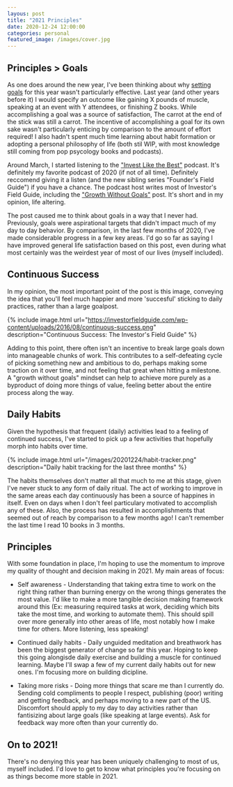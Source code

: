 ```yaml
---
layous: post
title: "2021 Principles"
date: 2020-12-24 12:00:00
categories: personal
featured_image: /images/cover.jpg
---
```


## Principles > Goals  
As one does around the new year, I've been thinking about why [setting goals](https://paper.dropbox.com/doc/Planning-2020--BB6TsO3lBSskSVrU4MkG14TgAQ-BC2RCXLU0JZMSqPG8fer4) for this year wasn't particularly effective. Last year (and other years before it) I would specify an outcome like gaining X pounds of muscle, speaking at an event with Y attendees, or finishing Z books. While accomplishing a goal was a source of satisfaction, The carrot at the end of the stick was still a carrot. The incentive of accomplishing a goal for its own sake wasn't particularly enticing by comparison to the amount of effort required! I also hadn't spent much time learning about habit formation or adopting a personal philosophy of life (both stil WIP, with most knowledge still coming from pop psycology books and podcasts). 

Around March, I started listening to the ["Invest Like the Best"](https://investorfieldguide.com/podcast/) podcast. It's definitely my favorite podcast of 2020 (if not of all time). Definitely reccomend giving it a listen (and the new sibling series "Founder's Field Guide") if you have a chance. The podcast host writes most of Investor's Field Guide, including the ["Growth Without Goals"](https://investorfieldguide.com/growth-without-goals/) post. It's short and in my opinion, life
altering. 

The post caused me to think about goals in a way that I never had. Previously, goals were aspirational targets that didn't impact much of my day to day behavior. By comparison, in the last few months of 2020, I've made considerable progress in a few key areas. I'd go so far as saying I have improved general life satisfaction based on this post, even during what most certainly was the weirdest year of most of our lives (myself included).

## Continuous Success
In my opinion, the most important point of the post is this image, conveying the idea that you'll feel much happier and more 'succesful' sticking to daily practices, rather than a large goalpost. 

{% include 
  image.html 
  url="https://investorfieldguide.com/wp-content/uploads/2016/08/continuous-success.png" 
  description="Continuous Success: The Investor's Field Guide" %}

Adding to this point, there often isn't an incentive to break large goals down into manageable chunks of work. This contributes to a self-defeating cycle of picking something new and ambitious to do, perhaps making some traction on it over time, and not feeling that great when hitting a milestone. A "growth without goals" mindset can help to achieve more purely as a byproduct of doing more things of value, feeling better about the entire process along the way.

## Daily Habits

Given the hypothesis that frequent (daily) activities lead to a feeling of continued success, I've started to pick up a few activities that hopefully morph into habits over time.

{% include image.html 
  url="/images/20201224/habit-tracker.png"
  description="Daily habit tracking for the last three months"
%}

The habits themselves don't matter all that much to me at this stage, given I've never stuck to any form of daily ritual. The act of working to improve in the same areas each day continuously has been a source of happines in itself. Even on days when I don't feel particulary motivated to accomplish any of these. Also, the process has resulted in accomplishments that seemed out of reach by comparison to a few months ago! I can't remember the last time I read 10 books in 3 months.

## Principles

With some foundation in place, I'm hoping to use the momentum to improve my quality of thought and decision making in 2021. My main areas of focus: 

* Self awareness -  Understanding that taking extra time to work on the right thing rather than burning energy on the wrong things generates the most value. I'd like to make a more tangible decision making framework around this (Ex: measuring required tasks at work, deciding which bits take the most time, and working to automate them). This should spill over more generally into other areas of life, most notably how I make time for others. More listening, less speaking!

* Continued daily habits -  Daily unguided meditation and breathwork has been the biggest generator of change so far this year. Hoping to keep this going alongisde daily exercise and building a muscle for continued learning. Maybe I'll swap a few of my current daily habits out for new ones. I'm focusing more on building dicipline.

* Taking more risks - Doing more things that scare me than I currently do. Sending cold compliments to people I respect, publishing (poor) writing and getting feedback, and perhaps moving to a new part of the US. Discomfort should apply to my day to day activities rather than fantisizing about large goals (like speaking at large events). Ask for feedback way more often than your currently do.

## On to 2021!

There's no denying this year has been uniquely challenging to most of us, myself included. I'd love to get to know what principles you're focusing on as things become more stable in 2021. 

